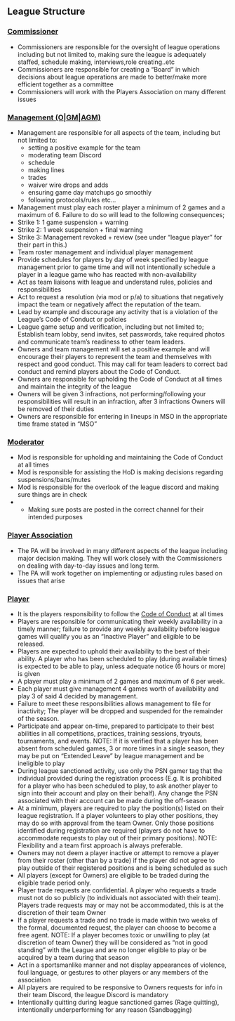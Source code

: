 ## League Structure

### [Commissioner](#commissioner)
- Commissioners are responsible for the oversight of league operations including but not limited to, making sure the league is adequately staffed, schedule making, interviews,role creating..etc
- Commissioners are responsible for creating a “Board” in which decisions about league operations are made to better/make more efficient together as a committee
- Commissioners will work with the Players Association on many different issues

### [Management (O|GM|AGM)](#management)
- Management are responsible for all aspects of the team, including but not limited to:
  - setting a positive example for the team
  - moderating team Discord
  - schedule
  - making lines
  - trades
  - waiver wire drops and adds
  - ensuring game day matchups go smoothly
  - following protocols/rules etc…
- Management must play each roster player a minimum of 2 games and a maximum of 6. Failure to do so will lead to the following consequences;
- Strike 1: 1 game suspension + warning
- Strike 2: 1 week suspension + final warning
- Strike 3: Management revoked + review (see under “league player” for their part in this.)
- Team roster management and individual player management
- Provide schedules for players by day of week specified by league management prior to game time and will not intentionally schedule a player in a league game who has reacted with non-availability
- Act as team liaisons with league and understand rules, policies and responsibilities
- Act to request a resolution (via mod or p/a) to situations that negatively impact the team or negatively affect the reputation of the team.
- Lead by example and discourage any activity that is a violation of the League’s Code of Conduct or policies
- League game setup and verification, including but not limited to; Establish team lobby, send invites, set passwords, take required photos and communicate team’s readiness to other team leaders.
- Owners and team management will set a positive example and will encourage their players to represent the team and themselves with respect and good conduct. This may call for team leaders to correct bad conduct and remind players about the Code of Conduct.
- Owners are responsible for upholding the Code of Conduct at all times and maintain the integrity of the league
- Owners will be given 3 infractions, not performing/following your responsibilities will result in an infraction, after 3 infractions Owners will be removed of their duties
- Owners are responsible for entering in lineups in MSO in the appropriate time frame stated in “MSO”

### [Moderator](#mod)
- Mod is responsible for upholding and maintaining the Code of Conduct at all times
- Mod is responsible for assisting the HoD is making decisions regarding suspensions/bans/mutes
- Mod is responsible for the overlook of the league discord and making sure things are in check
- - Making sure posts are posted in the correct channel for their intended purposes

### [Player Association](#pa)
- The PA will be involved in many different aspects of the league including major decision making. They will work closely with the Commissioners on dealing with day-to-day issues and long term.
- The PA will work together on implementing or adjusting rules based on issues that arise

### [Player](#player)
- It is the players responsibility to follow the [Code of Conduct](code-of-conduct.md) at all times
- Players are responsible for communicating their weekly availability in a timely manner; failure to provide any weekly availability before league games will qualify you as an “Inactive Player” and eligible to be released.
- Players are expected to uphold their availability to the best of their ability. A player who has been scheduled to play (during available times) is expected to be able to play, unless adequate notice (6 hours or more) is given
- A player must play a minimum of 2 games and maximum of 6 per week.
- Each player must give management 4 games worth of availability and play 3 of said 4 decided by management.
- Failure to meet these responsibilities allows management to file for inactivity; The player will be dropped and suspended for the remainder of the season.
- Participate and appear on-time, prepared to participate to their best abilities in all competitions, practices, training sessions, tryouts, tournaments, and events. NOTE: If it is verified that a player has been absent from scheduled games, 3 or more times in a single season, they may be put on “Extended Leave” by league management and be ineligible to play
- During league sanctioned activity, use only the PSN gamer tag that the individual provided during the registration process (E.g. It is prohibited for a player who has been scheduled to play, to ask another player to sign into their account and play on their behalf). Any change the PSN associated with their account can be made during the off-season
- At a minimum, players are required to play the position(s) listed on their league registration. If a player volunteers to play other positions, they may do so with approval from the team Owner. Only those positions identified during registration are required (players do not have to accommodate requests to play out of their primary positions). NOTE: Flexibility and a team first approach is always preferable.
- Owners may not deem a player inactive or attempt to remove a player from their roster (other than by a trade) if the player did not agree to play outside of their registered positions and is being scheduled as such
- All players (except for Owners) are eligible to be traded during the eligible trade period only.
- Player trade requests are confidential. A player who requests a trade must not do so publicly (to individuals not associated with their team).  Players trade requests may or may not be accommodated, this is at the discretion of their team Owner
- If a player requests a trade and no trade is made within two weeks of the formal, documented request, the player can choose to become a free agent. NOTE: If a player becomes toxic or unwilling to play (at discretion of team Owner) they will be considered as “not in good standing” with the League and are no longer eligible to play or be acquired by a team during that season
- Act in a sportsmanlike manner and not display appearances of violence, foul language, or gestures to other players or any members of the association
- All players are required to be responsive to Owners requests for info in their team Discord, the league Discord is mandatory
- Intentionally quitting during league sanctioned games (Rage quitting), intentionally underperforming for any reason (Sandbagging)
